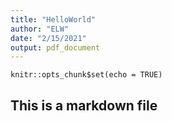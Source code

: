 ```yaml
---
title: "HelloWorld"
author: "ELW"
date: "2/15/2021"
output: pdf_document
---
```


```{r setup, include=FALSE}
knitr::opts_chunk$set(echo = TRUE)
```

## This is a markdown file